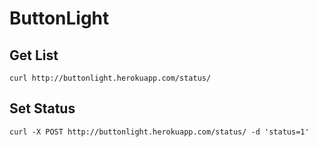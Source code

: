 # ButtonLight

## Get List

```
curl http://buttonlight.herokuapp.com/status/
```

## Set Status
```
curl -X POST http://buttonlight.herokuapp.com/status/ -d 'status=1'
```